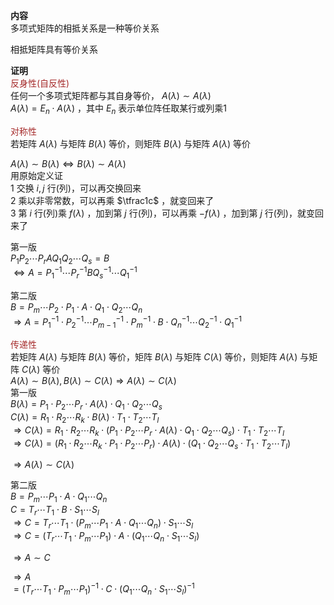 **内容**    
多项式矩阵的相抵关系是一种等价关系    
    
相抵矩阵具有等价关系    
    
**证明**    
<font color=brown>反身性(自反性)</font>    
任何一个多项式矩阵都与其自身等价， $A(\lambda)\sim A(\lambda)$     
 $A(\lambda)=E_n\cdot A(\lambda)$ ，其中 $E_n$ 表示单位阵任取某行或列乘1    
    
<font color=brown>对称性</font>    
若矩阵 $A(\lambda)$ 与矩阵 $B(\lambda)$ 等价，则矩阵 $B(\lambda)$ 与矩阵 $A(\lambda)$ 等价    
    
 $A(\lambda)\sim B(\lambda)\Leftrightarrow B(\lambda)\sim   A(\lambda)$     
用原始定义证    
1 交换 $i,j$ 行(列)，可以再交换回来    
2 乘以非零常数，可以再乘 $\tfrac1c$ ，就变回来了    
3 第 $i$ 行(列)乘 $f(\lambda)$ ，加到第 $j$ 行(列)，可以再乘 $-f(\lambda)$ ，加到第 $j$ 行(列)，就变回来了    
    
第一版    
 $P_1P_2\cdots P_rAQ_1Q_2\cdots Q_s=B$     
 $\Leftrightarrow A=P_1^{-1}\cdots P_r^{-1}BQ_s^{-1}\cdots Q_1^{-1}$     
    
第二版    
 $B=P_m\cdots P_2\cdot P_1\cdot A    
\cdot Q_1\cdot Q_2\cdots Q_n$     
 $\Rightarrow A=P_1^{-1}\cdot P_2^{-1}    
\cdots P_{m-1}^{-1}\cdot    
P_m^{-1}\cdot B\cdot Q_n^{-1}\cdots Q_2^{-1}    
\cdot Q_1^{-1}$     
    
<font color=brown>传递性</font>    
若矩阵 $A(\lambda)$ 与矩阵 $B(\lambda)$ 等价，矩阵 $B(\lambda)$ 与矩阵 $C(\lambda)$ 等价，则矩阵 $A(\lambda)$ 与矩阵 $C(\lambda)$ 等价    
 $A(\lambda)\sim B(\lambda), B(\lambda)\sim C(\lambda)\Rightarrow A(\lambda)\sim C(\lambda)$     
第一版    
 $B(\lambda)=P_1\cdot P_2 \cdots P_r\cdot A(\lambda)\cdot Q_1\cdot Q_2\cdots Q_s$     
 $C(\lambda)=R_1\cdot R_2\cdots R_k\cdot B(\lambda)\cdot T_1\cdot T_2\cdots T_l$     
 $\Rightarrow C(\lambda)=R_1\cdot R_2\cdots R_k\cdot (P_1\cdot P_2\cdots P_r\cdot A(\lambda)\cdot Q_1\cdot Q_2\cdots Q_s)\cdot T_1\cdot T_2\cdots T_l$     
 $\Rightarrow C(\lambda)=(R_1\cdot R_2\cdots R_k\cdot P_1\cdot P_2\cdots P_r)\cdot A(\lambda)\cdot (Q_1\cdot Q_2\cdots Q_s\cdot T_1\cdot T_2\cdots T_l)$     
    
 $\Rightarrow A(\lambda)\sim C(\lambda)$     
    
第二版    
 $B=P_m\cdots P_1\cdot A\cdot Q_1\cdots Q_n$     
 $C=T_r\cdots T_1\cdot B\cdot S_1\cdots S_l$     
 $\Rightarrow C=T_r\cdots T_1\cdot    
(P_m\cdots P_1\cdot A\cdot Q_1\cdots Q_n)    
\cdot S_1\cdots S_l$     
 $\Rightarrow C=(T_r\cdots T_1\cdot    
P_m\cdots P_1)\cdot A\cdot (Q_1\cdots Q_n    
\cdot S_1\cdots S_l)$     
    
 $\Rightarrow A\sim C$     
    
 $\Rightarrow A$     
 $=(T_r\cdots T_1\cdot    
P_m\cdots P_1)^{-1}\cdot C\cdot(Q_1\cdots Q_n    
\cdot S_1\cdots S_l)^{-1}$     
    
